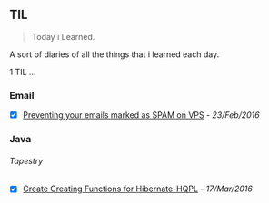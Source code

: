 ## TIL

>Today i Learned.

A sort of diaries of all the things that i learned each day.

1 TIL ... 

### Email

 - [x] [Preventing your emails marked as SPAM on VPS](https://github.com/steliosph/TIL/blob/master/Email/TIL%20-%20VPS%20Setup%20SPAM.md) - *23/Feb/2016*

### Java

###### Tapestry
 - [x] [Create Creating Functions for Hibernate-HQPL](https://github.com/steliosph/TIL/blob/master/Java/Tapestry/Creating%20Functions%20for%20Hibernate-HQPL.md) - *17/Mar/2016*
